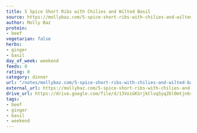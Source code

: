```yaml
---
title: 5 Spice Short Ribs with Chilies and Wilted Basil
source: https://mollybaz.com/5-spice-short-ribs-with-chilies-and-wilted-basil/
author: Molly Baz
protein:
- beef
vegetarian: false
herbs:
- ginger
- basil
day_of_week: weekend
feeds: 0
rating: 0
category: dinner
url: "/notes/mollybaz.com/5-spice-short-ribs-with-chilies-and-wilted-basil.html"
external_url: https://mollybaz.com/5-spice-short-ribs-with-chilies-and-wilted-basil/
drive_url: https://drive.google.com/file/d/13VoiGKSrjkClvqSyqZ6l0mtjn6suWQV4/view?usp=drive_link
tags:
- beef
- ginger
- basil
- weekend
---
```



